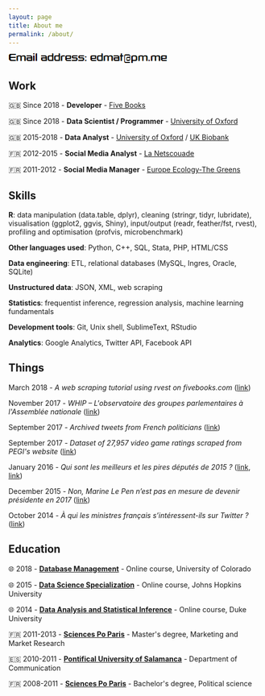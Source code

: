 ```yaml
---
layout: page
title: About me
permalink: /about/
---
```


![email](https://raw.githubusercontent.com/edomt/edomt.github.io/master/images/email.png)

## Work

🇬🇧 Since 2018 - **Developer** - [Five Books](https://fivebooks.com/)

🇬🇧 Since 2018 - **Data Scientist / Programmer** - [University of Oxford](https://www.phc.ox.ac.uk/)

🇬🇧 2015-2018 - **Data Analyst** - [University of Oxford](https://www.ndph.ox.ac.uk/) / [UK Biobank](https://www.ukbiobank.ac.uk/)

🇫🇷 2012-2015 - **Social Media Analyst** - [La Netscouade](http://www.lanetscouade.com/)

🇫🇷 2011-2012 - **Social Media Manager** - [Europe Ecology-The Greens](http://eelv.fr/)


## Skills

**R**: data manipulation (data.table, dplyr), cleaning (stringr, tidyr, lubridate), visualisation (ggplot2, ggvis, Shiny), input/output (readr, feather/fst, rvest), profiling and optimisation (profvis, microbenchmark)

**Other languages used**: Python, C++, SQL, Stata, PHP, HTML/CSS

**Data engineering**: ETL, relational databases (MySQL, Ingres, Oracle, SQLite)

**Unstructured data**: JSON, XML, web scraping

**Statistics**: frequentist inference, regression analysis, machine learning fundamentals

**Development tools**: Git, Unix shell, SublimeText, RStudio

**Analytics**: Google Analytics, Twitter API, Facebook API


## Things

March 2018 - *A web scraping tutorial using rvest on fivebooks.com* ([link](https://edomt.github.io/Rvest-Fivebooks/))

November 2017 - *WHIP – L'observatoire des groupes parlementaires à l'Assemblée nationale* ([link](https://redouad.shinyapps.io/WHIP/))

September 2017 - *Archived tweets from French politicians* ([link](https://github.com/edomt/tweets_archive_FRpol))

September 2017 - *Dataset of 27,957 video game ratings scraped from PEGI's website* ([link](https://github.com/edomt/pegi))

January 2016 - *Qui sont les meilleurs et les pires députés de 2015 ?* ([link](https://www.lesechos.fr/15/01/2016/lesechos.fr/021620041874_qui-sont-les-meilleurs-et-les-pires-deputes-de-2015--.htm), [link](https://github.com/edomt/datapol))

December 2015 - *Non, Marine Le Pen n’est pas en mesure de devenir présidente en 2017* ([link](https://medium.com/@edmathieu/non-marine-le-pen-n-est-pas-en-mesure-de-devenir-pr%C3%A9sidente-en-2017-859ebe516e5d))

October 2014 - *À qui les ministres français s’intéressent-ils sur Twitter ?* ([link](https://medium.com/@edmathieu/a-qui-les-ministres-du-gouvernement-francais-sinteressent-ils-sur-twitter-4f21d2c98c2a))


## Education

🌐 2018 - [**Database Management**](https://www.coursera.org/learn/database-management) - Online course, University of Colorado

🌐 2015 - [**Data Science Specialization**](https://www.coursera.org/specializations/jhu-data-science) - Online course, Johns Hopkins University

🌐 2014 - [**Data Analysis and Statistical Inference**](https://www.coursera.org/course/statistics) - Online course, Duke University

🇫🇷 2011-2013 - [**Sciences Po Paris**](https://en.wikipedia.org/wiki/Sciences_Po) - Master's degree, Marketing and Market Research

🇪🇸 2010-2011 - [**Pontifical University of Salamanca**](https://en.wikipedia.org/wiki/Pontifical_University_of_Salamanca) - Department of Communication

🇫🇷 2008-2011 - [**Sciences Po Paris**](https://en.wikipedia.org/wiki/Sciences_Po) - Bachelor's degree, Political science

